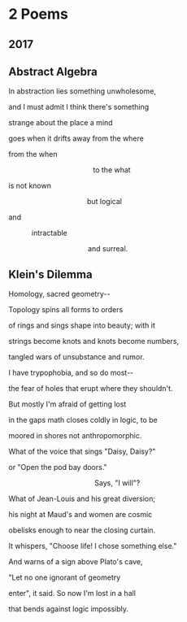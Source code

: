 # 2 Poems
## 2017

## Abstract Algebra

In abstraction lies something unwholesome,

and I must admit I think there's something

strange about the place a mind 

goes when it drifts away from the where

from the when 

&emsp;&emsp;&emsp;&emsp;                            to the what

is not known

&emsp;&emsp;&emsp;&emsp;                         but logical

and

&emsp;        intractable 

&emsp;&emsp;&emsp;                             and surreal.


## Klein's Dilemma

Homology, sacred geometry--

Topology spins all forms to orders

of rings and sings shape into beauty; with it

strings become knots and knots become numbers,

tangled wars of unsubstance and rumor.


I have trypophobia, and so do most--

the fear of holes that erupt where they shouldn't.

But mostly I'm afraid of getting lost 

in the gaps math closes coldly in logic, to be

moored in shores not anthropomorphic.

What of the voice that sings "Daisy, Daisy?" 

or "Open the pod bay doors."

                                           Says, "I will"?

What of Jean-Louis and his great diversion;

his night at Maud's and women are cosmic

obelisks enough to near the closing curtain.


It whispers, "Choose life! I chose something else."

And warns of a sign above Plato's cave,

"Let no one ignorant of geometry

enter", it said. So now I'm lost in a hall

that bends against logic impossibly.